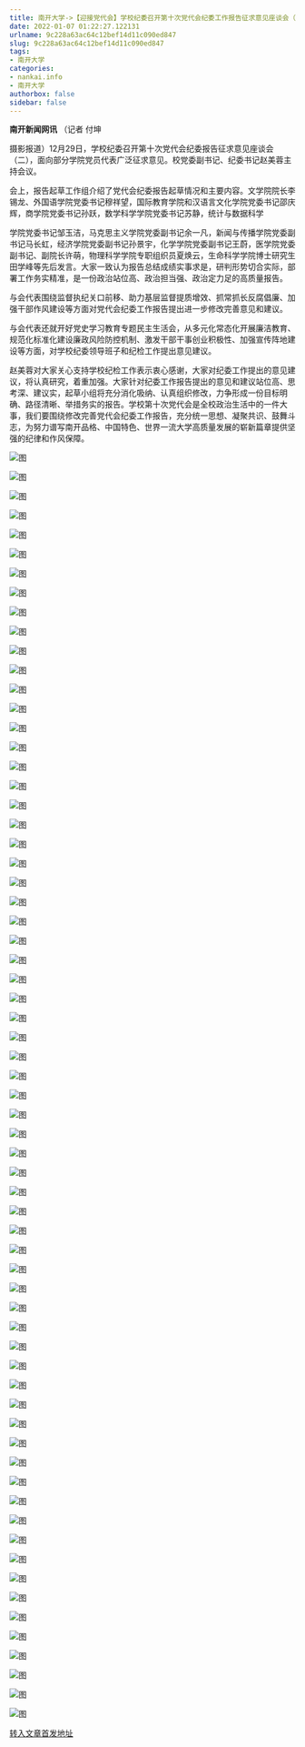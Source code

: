```yaml
---
title: 南开大学->【迎接党代会】学校纪委召开第十次党代会纪委工作报告征求意见座谈会（二） | nankai.info
date: 2022-01-07 01:22:27.122131
urlname: 9c228a63ac64c12bef14d11c090ed847
slug: 9c228a63ac64c12bef14d11c090ed847
tags: 
- 南开大学
categories:
- nankai.info
- 南开大学
authorbox: false
sidebar: false
---
```

**南开新闻网讯** （记者 付坤

摄影报道）12月29日，学校纪委召开第十次党代会纪委报告征求意见座谈会（二），面向部分学院党员代表广泛征求意见。校党委副书记、纪委书记赵美蓉主持会议。

会上，报告起草工作组介绍了党代会纪委报告起草情况和主要内容。文学院院长李锡龙、外国语学院党委书记穆祥望，国际教育学院和汉语言文化学院党委书记邵庆辉，商学院党委书记孙跃，数学科学学院党委书记苏静，统计与数据科学
<!--more-->
学院党委书记邹玉洁，马克思主义学院党委副书记余一凡，新闻与传播学院党委副书记马长虹，经济学院党委副书记孙景宇，化学学院党委副书记王蔚，医学院党委副书记、副院长许萌，物理科学学院专职组织员夏焕云，生命科学学院博士研究生田学峰等先后发言。大家一致认为报告总结成绩实事求是，研判形势切合实际，部署工作务实精准，是一份政治站位高、政治担当强、政治定力足的高质量报告。

与会代表围绕监督执纪关口前移、助力基层监督提质增效、抓常抓长反腐倡廉、加强干部作风建设等方面对党代会纪委工作报告提出进一步修改完善意见和建议。

与会代表还就开好党史学习教育专题民主生活会，从多元化常态化开展廉洁教育、规范化标准化建设廉政风险防控机制、激发干部干事创业积极性、加强宣传阵地建设等方面，对学校纪委领导班子和纪检工作提出意见建议。

赵美蓉对大家关心支持学校纪检工作表示衷心感谢，大家对纪委工作提出的意见建议，将认真研究，着重加强。大家针对纪委工作报告提出的意见和建议站位高、思考深、建议实，起草小组将充分消化吸纳、认真组织修改，力争形成一份目标明确、路径清晰、举措务实的报告。学校第十次党代会是全校政治生活中的一件大事，我们要围绕修改完善党代会纪委工作报告，充分统一思想、凝聚共识、鼓舞斗志，为努力谱写南开品格、中国特色、世界一流大学高质量发展的崭新篇章提供坚强的纪律和作风保障。

![图](http://news.nankai.edu.cn/ywsd/system/2021/12/31/g)

![图](http://news.nankai.edu.cn/ywsd/system/2021/12/31/p)

![图](http://news.nankai.edu.cn/ywsd/system/2021/12/31/j)

![图](http://news.nankai.edu.cn/ywsd/system/2021/12/31/)

![图](http://news.nankai.edu.cn/ywsd/system/2021/12/31/f)

![图](http://news.nankai.edu.cn/ywsd/system/2021/12/31/9)

![图](http://news.nankai.edu.cn/ywsd/system/2021/12/31/a)

![图](http://news.nankai.edu.cn/ywsd/system/2021/12/31/9)

![图](http://news.nankai.edu.cn/ywsd/system/2021/12/31/4)

![图](http://news.nankai.edu.cn/ywsd/system/2021/12/31/2)

![图](http://news.nankai.edu.cn/ywsd/system/2021/12/31/b)

![图](http://news.nankai.edu.cn/ywsd/system/2021/12/31/3)

![图](http://news.nankai.edu.cn/ywsd/system/2021/12/31/_)

![图](http://news.nankai.edu.cn/ywsd/system/2021/12/31/3)

![图](http://news.nankai.edu.cn/ywsd/system/2021/12/31/0)

![图](http://news.nankai.edu.cn/ywsd/system/2021/12/31/8)

![图](http://news.nankai.edu.cn/ywsd/system/2021/12/31/3)

![图](http://news.nankai.edu.cn/ywsd/system/2021/12/31/4)

![图](http://news.nankai.edu.cn/ywsd/system/2021/12/31/0)

![图](http://news.nankai.edu.cn/ywsd/system/2021/12/31/0)

![图](http://news.nankai.edu.cn/ywsd/system/2021/12/31/0)

![图](http://news.nankai.edu.cn/ywsd/system/2021/12/31/3)

![图](http://news.nankai.edu.cn/ywsd/system/2021/12/31/0)

![图](http://news.nankai.edu.cn/ywsd/system/2021/12/31/0)

![图](http://news.nankai.edu.cn/)

![图](http://news.nankai.edu.cn/ywsd/system/2021/12/31/8)

![图](http://news.nankai.edu.cn/ywsd/system/2021/12/31/3)

![图](http://news.nankai.edu.cn/ywsd/system/2021/12/31/4)

![图](http://news.nankai.edu.cn/)

![图](http://news.nankai.edu.cn/ywsd/system/2021/12/31/0)

![图](http://news.nankai.edu.cn/ywsd/system/2021/12/31/0)

![图](http://news.nankai.edu.cn/ywsd/system/2021/12/31/0)

![图](http://news.nankai.edu.cn/)

![图](http://news.nankai.edu.cn/ywsd/system/2021/12/31/3)

![图](http://news.nankai.edu.cn/ywsd/system/2021/12/31/0)

![图](http://news.nankai.edu.cn/ywsd/system/2021/12/31/0)

![图](http://news.nankai.edu.cn/)

![图](http://news.nankai.edu.cn/ywsd/system/2021/12/31/c)

![图](http://news.nankai.edu.cn/ywsd/system/2021/12/31/i)

![图](http://news.nankai.edu.cn/ywsd/system/2021/12/31/p)

![图](http://news.nankai.edu.cn/)

![图](http://news.nankai.edu.cn/ywsd/system/2021/12/31/n)

![图](http://news.nankai.edu.cn/ywsd/system/2021/12/31/c)

![图](http://news.nankai.edu.cn/ywsd/system/2021/12/31/)

![图](http://news.nankai.edu.cn/ywsd/system/2021/12/31/u)

![图](http://news.nankai.edu.cn/ywsd/system/2021/12/31/d)

![图](http://news.nankai.edu.cn/ywsd/system/2021/12/31/e)

![图](http://news.nankai.edu.cn/ywsd/system/2021/12/31/)

![图](http://news.nankai.edu.cn/ywsd/system/2021/12/31/i)

![图](http://news.nankai.edu.cn/ywsd/system/2021/12/31/a)

![图](http://news.nankai.edu.cn/ywsd/system/2021/12/31/k)

![图](http://news.nankai.edu.cn/ywsd/system/2021/12/31/n)

![图](http://news.nankai.edu.cn/ywsd/system/2021/12/31/a)

![图](http://news.nankai.edu.cn/ywsd/system/2021/12/31/n)

![图](http://news.nankai.edu.cn/ywsd/system/2021/12/31/)

![图](http://news.nankai.edu.cn/ywsd/system/2021/12/31/s)

![图](http://news.nankai.edu.cn/ywsd/system/2021/12/31/w)

![图](http://news.nankai.edu.cn/ywsd/system/2021/12/31/e)

![图](http://news.nankai.edu.cn/ywsd/system/2021/12/31/n)

![图](http://news.nankai.edu.cn/)

![图](http://news.nankai.edu.cn/)

![图](http://news.nankai.edu.cn/ywsd/system/2021/12/31/:)

![图](http://news.nankai.edu.cn/ywsd/system/2021/12/31/p)

![图](http://news.nankai.edu.cn/ywsd/system/2021/12/31/t)

![图](http://news.nankai.edu.cn/ywsd/system/2021/12/31/t)

![图](http://news.nankai.edu.cn/ywsd/system/2021/12/31/h)

[转入文章首发地址](http://news.nankai.edu.cn/ywsd/system/2021/12/31/030049801.shtml)